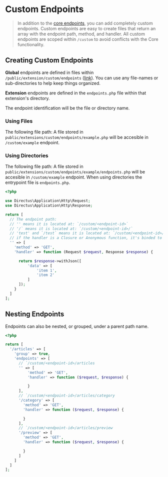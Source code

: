 # Custom Endpoints

> In addition to the [core endpoints](../api/reference.md), you can add completely custom endpoints. Custom endpoints are easy to create files that return an array with the endpoint path, method, and handler. All custom endpoints are scoped within `/custom` to avoid conflicts with the Core functionality.

## Creating Custom Endpoints

**Global** endpoints are defined in files within `/public/extension/custom/endpoints` ([link](https://github.com/directus/api/tree/master/public/extensions/custom/endpoints)). You can use any file-names or sub-directories to help keep things organized.

**Extension** endpoints are defined in the `endpoints.php` file within that extension's directory.

The endpoint identification will be the file or directory name.

### Using Files

The following file path: A file stored in `public/extensions/custom/endpoints/example.php` will be accesible in `/custom/example` endpoint.

### Using Directories

The following file path: A file stored in `public/extensions/custom/endpoints/example/endpoints.php` will be accesible in `/custom/example` endpoint. When using directories the entrypoint file is `endpoints.php`.

```php
<?php

use Directus\Application\Http\Request;
use Directus\Application\Http\Response;

return [
  // The endpoint path:
  // '' means it is located at: `/custom/<endpoint-id>`
  // '/` means it is located at: `/custom/<endpoint-id>/`
  // 'test' and `/test` means it is located at: `/custom/<endpoint-id>/test
  // if the handler is a Closure or Anonymous function, it's binded to the app container. Which means $this = to the app container.
  '' => [
    'method' => 'GET',
    'handler' => function (Request $request, Response $response) {

      return $response->withJson([
          'data' => [
              'item 1',
              'item 2'
          ]
      ]);
    }
  ]
];
```

## Nesting Endpoints

Endpoints can also be nested, or grouped, under a parent path name.

```php
<?php

return [
  '/articles' => [
    'group' => true,
    'endpoints' => [
      // `/custom/<endpoint-id>/articles
      '' => [
          'method' => 'GET',
          'handler' => function ($request, $response) {

          }
      ],
      // `/custom/<endpoint-id>/articles/category
      '/category' => [
        'method' => 'GET',
        'handler' => function ($request, $response) {

        }
      ],
      // `/custom/<endpoint-id>/articles/preview
      '/preview' => [
        'method' => 'GET',
        'handler' => function ($request, $response) {

        }
      ]
    ]
  ]
];
```
